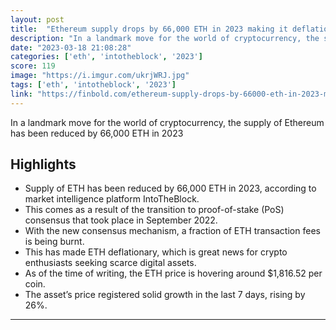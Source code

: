 ```yaml
---
layout: post
title:  "Ethereum supply drops by 66,000 ETH in 2023 making it deflationary"
description: "In a landmark move for the world of cryptocurrency, the supply of Ethereum has been reduced by 66,000 ETH in 2023"
date: "2023-03-18 21:08:28"
categories: ['eth', 'intotheblock', '2023']
score: 119
image: "https://i.imgur.com/ukrjWRJ.jpg"
tags: ['eth', 'intotheblock', '2023']
link: "https://finbold.com/ethereum-supply-drops-by-66000-eth-in-2023-making-it-deflationary/?utm_source=CryptoNews&amp;utm_medium=app"
---
```


In a landmark move for the world of cryptocurrency, the supply of Ethereum has been reduced by 66,000 ETH in 2023

## Highlights

- Supply of ETH has been reduced by 66,000 ETH in 2023, according to market intelligence platform IntoTheBlock.
- This comes as a result of the transition to proof-of-stake (PoS) consensus that took place in September 2022.
- With the new consensus mechanism, a fraction of ETH transaction fees is being burnt.
- This has made ETH deflationary, which is great news for crypto enthusiasts seeking scarce digital assets.
- As of the time of writing, the ETH price is hovering around $1,816.52 per coin.
- The asset’s price registered solid growth in the last 7 days, rising by 26%.

---
